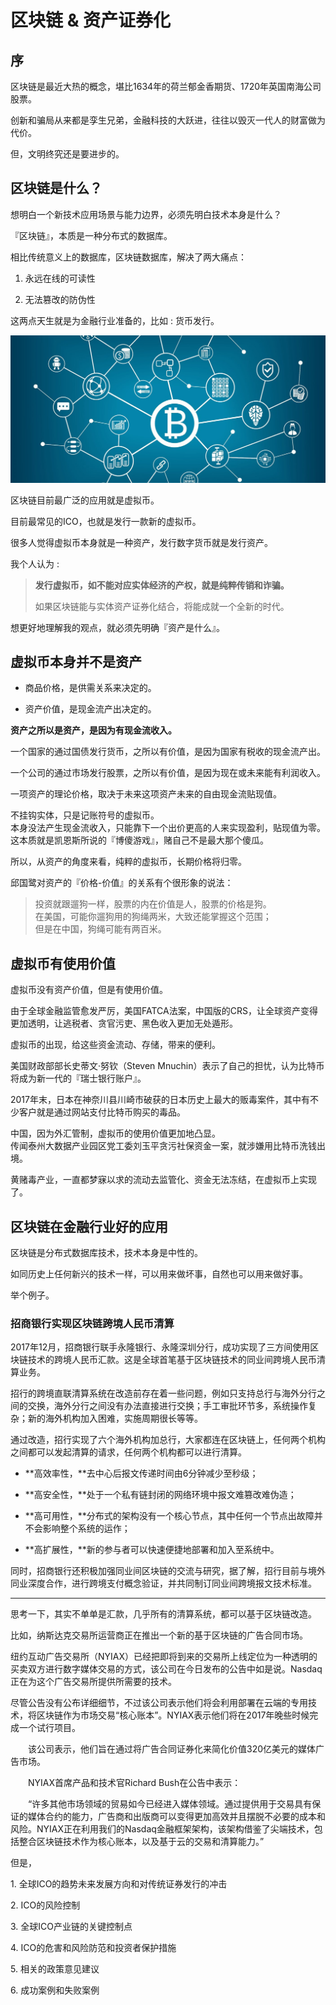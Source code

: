 # 区块链 & 资产证券化
## 序

区块链是最近大热的概念，堪比1634年的荷兰郁金香期货、1720年英国南海公司股票。

创新和骗局从来都是孪生兄弟，金融科技的大跃进，往往以毁灭一代人的财富做为代价。

但，文明终究还是要进步的。

## 区块链是什么？

想明白一个新技术应用场景与能力边界，必须先明白技术本身是什么？

『区块链』，本质是一种分布式的数据库。

相比传统意义上的数据库，区块链数据库，解决了两大痛点：

1.  永远在线的可读性
    
2.  无法篡改的防伪性
    

这两点天生就是为金融行业准备的，比如 : 货币发行。

![1_KU9JHAVTeqI4lnc4qb69gA.jpeg](/-/S/jpeg/0SC5yPnfuZiipVJspGScwJHqAY9RXvOcCKMfmQ.jpeg)

区块链目前最广泛的应用就是虚拟币。

目前最常见的ICO，也就是发行一款新的虚拟币。

很多人觉得虚拟币本身就是一种资产，发行数字货币就是发行资产。

我个人认为 :

> **发行虚拟币，如不能对应实体经济的产权，就是纯粹传销和诈骗。**
> 
> 如果区块链能与实体资产证券化结合，将能成就一个全新的时代。

想更好地理解我的观点，就必须先明确『资产是什么』。

## 虚拟币本身并不是资产

*   商品价格，是供需关系来决定的。
    
*   资产价值，是现金流产出决定的。
    

**资产之所以是资产，是因为有现金流收入。**

一个国家的通过国债发行货币，之所以有价值，是因为国家有税收的现金流产出。

一个公司的通过市场发行股票，之所以有价值，是因为现在或未来能有利润收入。

一项资产的理论价格，取决于未来这项资产未来的自由现金流贴现值。

不挂钩实体，只是记账符号的虚拟币。  
本身没法产生现金流收入，只能靠下一个出价更高的人来实现盈利，贴现值为零。  
这本质就是凯恩斯所说的『博傻游戏』，赌自己不是最大那个傻瓜。

所以，从资产的角度来看，纯粹的虚拟币，长期价格将归零。

邱国鹭对资产的『价格-价值』的关系有个很形象的说法：

> 投资就跟遛狗一样，股票的内在价值是人，股票的价格是狗。  
> 在美国，可能你遛狗用的狗绳两米，大致还能掌握这个范围；  
> 但是在中国，狗绳可能有两百米。

## 虚拟币有使用价值

虚拟币没有资产价值，但是有使用价值。

由于全球金融监管愈发严厉，美国FATCA法案，中国版的CRS，让全球资产变得更加透明，让逃税者、贪官污吏、黑色收入更加无处遁形。

虚拟币的出现，给这些资金流动、存储，带来的便利。

美国财政部部长史蒂文·努钦（Steven Mnuchin）表示了自己的担忧，认为比特币将成为新一代的『瑞士银行账户』。

2017年末，日本在神奈川县川崎市破获的日本历史上最大的贩毒案件，其中有不少客户就是通过网站支付比特币购买的毒品。

中国，因为外汇管制，虚拟币的使用价值更加地凸显。  
传闻泰州大数据产业园区党工委刘玉平贪污社保资金一案，就涉嫌用比特币洗钱出境。

黄赌毒产业，一直都梦寐以求的流动去监管化、资金无法冻结，在虚拟币上实现了。  

## 区块链在金融行业好的应用

区块链是分布式数据库技术，技术本身是中性的。

如同历史上任何新兴的技术一样，可以用来做坏事，自然也可以用来做好事。

举个例子。

### 招商银行实现区块链跨境人民币清算

2017年12月，招商银行联手永隆银行、永隆深圳分行，成功实现了三方间使用区块链技术的跨境人民币汇款。这是全球首笔基于区块链技术的同业间跨境人民币清算业务。

招行的跨境直联清算系统在改造前存在着一些问题，例如只支持总行与海外分行之间的交换，海外分行之间没有办法直接进行交换；手工审批环节多，系统操作复杂；新的海外机构加入困难，实施周期很长等等。

通过改造，招行实现了六个海外机构加总行，大家都连在区块链上，任何两个机构之间都可以发起清算的请求，任何两个机构都可以进行清算。

*   **高效率性，**去中心后报文传递时间由6分钟减少至秒级；
    
*   **高安全性，**处于一个私有链封闭的网络环境中报文难篡改难伪造；
    
*   **高可用性，**分布式的架构没有一个核心节点，其中任何一个节点出故障并不会影响整个系统的运作；
    
*   **高扩展性，**新的参与者可以快速便捷地部署和加入至系统中。
    

同时，招商银行还积极加强同业间区块链的交流与研究，据了解，招行目前与境外同业深度合作，进行跨境支付概念验证，并共同制订同业间跨境报文技术标准。

---

思考一下，其实不单单是汇款，几乎所有的清算系统，都可以基于区块链改造。

比如，纳斯达克交易所运营商正在推出一个新的基于区块链的广告合同市场。

纽约互动广告交易所（NYIAX）已经把即将到来的交易所上线定位为一种透明的买卖双方进行数字媒体交易的方式，该公司在今日发布的公告中如是说。Nasdaq正在为这个广告交易所提供所需要的技术。

尽管公告没有公布详细细节，不过该公司表示他们将会利用部署在云端的专用技术，将区块链作为市场交易“核心账本”。NYIAX表示他们将在2017年晚些时候完成一个试行项目。

　　该公司表示，他们旨在通过将广告合同证券化来简化价值320亿美元的媒体广告市场。

　　NYIAX首席产品和技术官Richard Bush在公告中表示：

　　“许多其他市场领域的贸易如今已经进入媒体领域。通过提供用于交易具有保证的媒体合约的能力，广告商和出版商可以变得更加高效并且摆脱不必要的成本和风险。NYIAX正在利用我们的Nasdaq金融框架架构，该架构借鉴了尖端技术，包括整合区块链技术作为核心账本，以及基于云的交易和清算能力。”

  

但是，

1\. 全球ICO的趋势未来发展方向和对传统证券发行的冲击

2\. ICO的风险控制

3\. 全球ICO产业链的关键控制点

4\. ICO的危害和风险防范和投资者保护措施

5\. 相关的政策意见建议

6\. 成功案例和失败案例